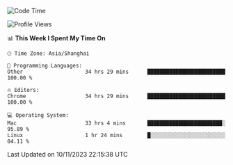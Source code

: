 <!--START_SECTION:waka-->
![Code Time](http://img.shields.io/badge/Code%20Time-1%2C524%20hrs%2029%20mins-blue)

![Profile Views](http://img.shields.io/badge/Profile%20Views-0-blue)

📊 **This Week I Spent My Time On** 

```text
🕑︎ Time Zone: Asia/Shanghai

💬 Programming Languages: 
Other                    34 hrs 29 mins      █████████████████████████   100.00 % 

🔥 Editors: 
Chrome                   34 hrs 29 mins      █████████████████████████   100.00 % 

💻 Operating System: 
Mac                      33 hrs 4 mins       ████████████████████████░   95.89 % 
Linux                    1 hr 24 mins        █░░░░░░░░░░░░░░░░░░░░░░░░   04.11 % 
```


 Last Updated on 10/11/2023 22:15:38 UTC
<!--END_SECTION:waka-->